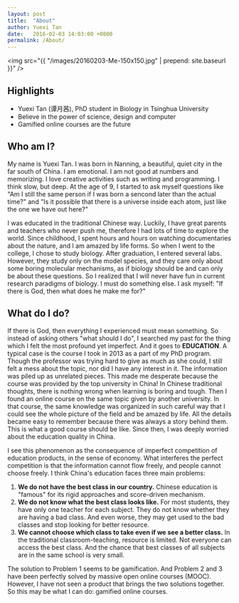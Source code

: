 ```yaml
---
layout: post
title:  "About"
author: Yuexi Tan
date:   2016-02-03 14:03:00 +0800
permalink: /About/
---
```


<img src="{{ "/images/20160203-Me-150x150.jpg" | prepend: site.baseurl }}" />

## Highlights

+ Yuexi Tan (谭月茜), PhD student in Biology in Tsinghua University
+ Believe in the power of science, design and computer
+ Gamified online courses are the future

## Who am I?

My name is Yuexi Tan.  I was born in Nanning, a beautiful, quiet city in the far south of China. I am emotional. I am not good at numbers and memorizing. I love creative activities such as writing and programming. I think slow, but deep. At the age of 9, I started to ask myself questions like "Am I still the same person if I was born a sencond later than the actual time?" and "Is it possible that there is a universe inside each atom, just like the one we have out here?"

I was educated in the traditional Chinese way. Luckily, I have great parents and teachers who never push me, therefore I had lots of time to explore the world. Since childhood, I spent hours and hours on watching documentaries about the nature, and I am amazed by life forms. So when I went to the college, I chose to study biology. After graduation, I entered several labs. However, they study only on the model species, and they care only about some boring molecular mechanisms, as if biology should be and can only be about these questions. So I realized that I will never have fun in current research paradigms of biology. I must do something else. I ask myself: "If there is God, then what does he make me for?"

## What do I do?

If there is God, then everything I experienced must mean something. So instead of asking others "what should I do", I searched my past for the thing which I felt the most profound yet imperfect. And it goes to **EDUCATION**. A typical case is the course I took in 2013 as a part of my PhD program. Though the professor was trying hard to give as much as she could, I still felt a mess about the topic, nor did I have any interest in it. The information was piled up as unrelated pieces. This made me desperate because the course was provided by the top university in China! In Chinese traditional thoughts, there is nothing wrong when learning is boring and tough. Then I found an online course on the same topic given by another university. In that course, the same knowledge was organized in such careful way that I could see the whole picture of the field and be amazed by life. All the details became easy to remember because there was always a story behind them. This is what a good course should be like. Since then, I was deeply worried about the education quality in China.

I see this phenomenon as the consequence of imperfect competition of education products, in the sense of economy. What interferes the perfect competition is that the information cannot flow freely, and people cannot choose freely. I think China's education faces three main problems:

1. **We do not have the best class in our country.** Chinese education is "famous" for its rigid approaches and score-driven mechanism.
2. **We do not know what the best class looks like.** For most students, they have only one teacher for each subject. They do not know whether they are having a bad class. And even worse, they may get used to the bad classes and stop looking for better resource.
3. **We cannot choose which class to take even if we see a better class.** In the traditional classroom-teaching, resource is limited. Not everyone can access the best class. And the chance that best classes of all subjects are in the same school is very small.

The solution to Problem 1 seems to be gamification. And Problem 2 and 3 have been perfectly solved by massive open online courses (MOOC). However, I have not seen a product that brings the two solutions together. So this may be what I can do: gamified online courses. 
